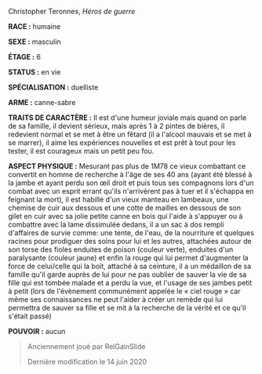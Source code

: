 Christopher Teronnes, *Héros de guerre*

**RACE :** humaine

**SEXE :** masculin

**ÉTAGE :** 6

**STATUS :** en vie

**SPÉCIALISATION :** duelliste

**ARME :** canne-sabre

**TRAITS DE CARACTÈRE :** Il est d'une humeur joviale mais quand on parle de sa famille, il devient sérieux, mais après 1 à 2 pintes de bières, il redevient normal et se met à être un fêtard (il a l'alcool mauvais et se met à se marrer), il aime les expériences nouvelles et est prêt à tout pour les tester, il est courageux mais un petit peu fou.

**ASPECT PHYSIQUE :** Mesurant pas plus de 1M78 ce vieux combattant ce convertit en homme de recherche à l'âge de ses 40 ans (ayant été blessé à la jambe et ayant perdu son œil droit et puis tous ses compagnons lors d'un combat avec un esprit errant qu'ils n'arrivèrent pas à tuer et il s'échappa en feignant la mort), il est habillé d'un vieux manteau en lambeaux, une chemise de cuir aux dessous et une cotte de mailles en dessous de son gilet en cuir avec sa jolie petite canne en bois qui l'aide à s'appuyer ou à combattre avec la lame dissimulée dedans, il a un sac à dos rempli d'affaires de survie comme: une tente, de l'eau, de la nourriture et quelques racines pour prodiguer des soins pour lui et les autres, attachées autour de son torse des fioles enduites de poison (couleur verte), enduites d'un paralysante (couleur jaune) et enfin la rouge qui lui permet d'augmenter la force de celui/celle qui la boit, attaché à sa ceinture, il a un médaillon de sa famille qu'il garde auprès de lui pour ne pas oublier de sauver la vie de sa fille qui est tombée malade et a perdu la vue, et l'usage de ses jambes petit à petit (lors de l'évènement communément appelée le « ciel rouge » car même ses connaissances ne peut l'aider à créer un remède qui lui permettra de sauver sa fille et se mit à la recherche de la vérité et ce qu'il s'était passé)

**POUVOIR :** aucun

> Anciennement joué par RelGainSlide
> 
> Dernière modification le 14 juin 2020
